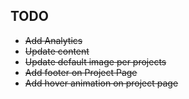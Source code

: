 ## TODO
* ~~Add Analytics~~
* ~~Update content~~
* ~~Update default image per projects~~
* ~~Add footer on Project Page~~
* ~~Add hover animation on project page~~

